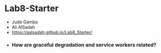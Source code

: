 # Lab8-Starter
* Jude Gamba
* Ali AlSadah
* https://aalsadah.github.io/Lab8_Starter/
* ### How are graceful degradation and service workers related?
  